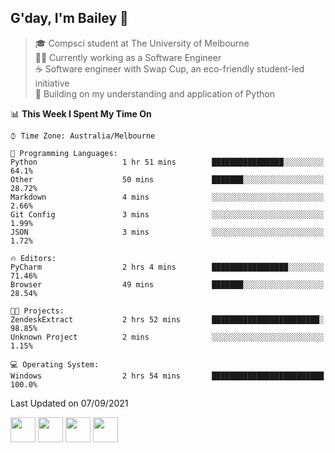 ## G'day, I'm Bailey 👋

> 🎓 Compsci student at The University of Melbourne <br>
> 👨‍💻 Currently working as a Software Engineer<br>
> ☕️ Software engineer with Swap Cup, an eco-friendly student-led initiative <br>
> 🌱 Building on my understanding and application of Python

<!--START_SECTION:waka-->
📊 **This Week I Spent My Time On** 

```text
⌚︎ Time Zone: Australia/Melbourne

💬 Programming Languages: 
Python                   1 hr 51 mins        ████████████████░░░░░░░░░   64.1% 
Other                    50 mins             ███████░░░░░░░░░░░░░░░░░░   28.72% 
Markdown                 4 mins              ░░░░░░░░░░░░░░░░░░░░░░░░░   2.66% 
Git Config               3 mins              ░░░░░░░░░░░░░░░░░░░░░░░░░   1.99% 
JSON                     3 mins              ░░░░░░░░░░░░░░░░░░░░░░░░░   1.72%

🔥 Editors: 
PyCharm                  2 hrs 4 mins        █████████████████░░░░░░░░   71.46% 
Browser                  49 mins             ███████░░░░░░░░░░░░░░░░░░   28.54%

🐱‍💻 Projects: 
ZendeskExtract           2 hrs 52 mins       ████████████████████████░   98.85% 
Unknown Project          2 mins              ░░░░░░░░░░░░░░░░░░░░░░░░░   1.15%

💻 Operating System: 
Windows                  2 hrs 54 mins       █████████████████████████   100.0%

```


 Last Updated on 07/09/2021
<!--END_SECTION:waka-->

[<img height="40px" src="https://img.icons8.com/ios-filled/2x/linkedin.png">](https://linkedin.com/in/baileybutler1)
[<img height="40px" src="https://img.icons8.com/ios-filled/2x/github.png">](https://github.com/baely)
[<img height="40px" src="https://img.icons8.com/ios-filled/2x/salesforce.png">](https://trailblazer.me/id/baileybutler)
[<img height="40px" src="https://img.icons8.com/ios-filled/2x/instagram.png">](https://instagram.com/bae1y)
